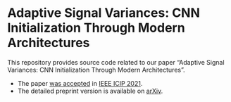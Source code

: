 # Adaptive Signal Variances: CNN Initialization Through Modern Architectures

This repository provides source code related to our paper “Adaptive Signal Variances: CNN Initialization Through Modern Architectures”.

- The paper [was accepted](https://2021.ieeeicip.org/Papers/ViewPaper_MS.asp?PaperNum=1187) in [IEEE ICIP 2021](https://sigport.org/documents/adaptive-signal-variances-cnn-initialization-through-modern-architectures).
- The detailed preprint version is available on [arXiv](https://arxiv.org/abs/2008.06885).
